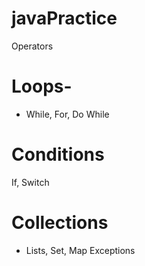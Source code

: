 # javaPractice

Operators
# Loops-
- While, For, Do While
# Conditions
If, Switch
# Collections
- Lists, Set, Map
Exceptions
